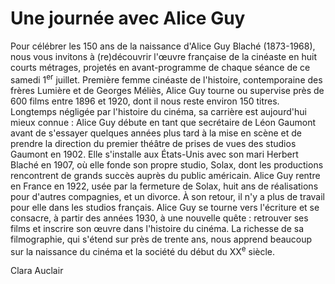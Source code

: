 # Une journée avec Alice Guy

Pour célébrer les 150 ans de la naissance d'Alice Guy Blaché (1873-1968), nous vous invitons à (re)découvrir l'œuvre française de la cinéaste en huit courts métrages, projetés en avant-programme de chaque séance de ce samedi 1<sup>er</sup> juillet. Première femme cinéaste de l'histoire, contemporaine des frères Lumière et de Georges Méliès, Alice Guy tourne ou supervise près de 600 films entre 1896 et 1920, dont il nous reste environ 150 titres. Longtemps négligée par l'histoire du cinéma, sa carrière est aujourd'hui mieux connue : Alice Guy débute en tant que secrétaire de Léon Gaumont avant de s'essayer quelques années plus tard à la mise en scène et de prendre la direction du premier théâtre de prises de vues des studios Gaumont en 1902. Elle s'installe aux États-Unis avec son mari Herbert Blaché en 1907, où elle fonde son propre studio, Solax, dont les productions rencontrent de grands succès auprès du public américain. Alice Guy rentre en France en 1922, usée par la fermeture de Solax, huit ans de réalisations pour d'autres compagnies, et un divorce. À son retour, il n'y a plus de travail pour elle dans les studios français. Alice Guy se tourne vers l'écriture et se consacre, à partir des années 1930, à une nouvelle quête : retrouver ses films et inscrire son œuvre dans l'histoire du cinéma. La richesse de sa filmographie, qui s'étend sur près de trente ans, nous apprend beaucoup sur la naissance du cinéma et la société du début du XX<sup>e</sup> siècle.

Clara Auclair
